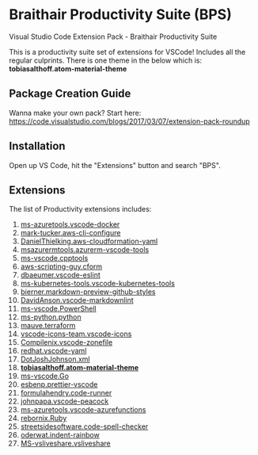 # Braithair Productivity Suite (BPS)

Visual Studio Code Extension Pack - Braithair Productivity Suite

This is a productivity suite set of extensions for VSCode! Includes all the regular culprints. There is one theme in the below which is: **tobiasalthoff.atom-material-theme**

## Package Creation Guide

Wanna make your own pack? Start here: https://code.visualstudio.com/blogs/2017/03/07/extension-pack-roundup 

## Installation

Open up VS Code, hit the "Extensions" button and search "BPS".

## Extensions

The list of Productivity extensions includes:

1. [ms-azuretools.vscode-docker](https://marketplace.visualstudio.com/items?itemName=ms-azuretools.vscode-docker)
2. [mark-tucker.aws-cli-configure](https://marketplace.visualstudio.com/items?itemName=mark-tucker.aws-cli-configure)
3. [DanielThielking.aws-cloudformation-yaml](https://marketplace.visualstudio.com/items?itemName=DanielThielking.aws-cloudformation-yaml)
4. [msazurermtools.azurerm-vscode-tools](https://marketplace.visualstudio.com/items?itemName=msazurermtools.azurerm-vscode-tools)
5. [ms-vscode.cpptools](https://marketplace.visualstudio.com/items?itemName=ms-vscode.cpptools)
6. [aws-scripting-guy.cform](https://marketplace.visualstudio.com/items?itemName=aws-scripting-guy.cform)
7. [dbaeumer.vscode-eslint](https://marketplace.visualstudio.com/items?itemName=dbaeumer.vscode-eslint)
8. [ms-kubernetes-tools.vscode-kubernetes-tools](https://marketplace.visualstudio.com/items?itemName=ms-kubernetes-tools.vscode-kubernetes-tools)
9. [bierner.markdown-preview-github-styles](https://marketplace.visualstudio.com/items?itemName=bierner.markdown-preview-github-styles)
10. [DavidAnson.vscode-markdownlint](https://marketplace.visualstudio.com/items?itemName=DavidAnson.vscode-markdownlint)
11. [ms-vscode.PowerShell](https://marketplace.visualstudio.com/items?itemName=ms-vscode.PowerShell)
12. [ms-python.python](https://marketplace.visualstudio.com/items?itemName=ms-python.python)
13. [mauve.terraform](https://marketplace.visualstudio.com/items?itemName=mauve.terraform)
14. [vscode-icons-team.vscode-icons](https://marketplace.visualstudio.com/items?itemName=vscode-icons-team.vscode-icons)
15. [Compilenix.vscode-zonefile](https://marketplace.visualstudio.com/items?itemName=Compilenix.vscode-zonefile)
16. [redhat.vscode-yaml](https://marketplace.visualstudio.com/items?itemName=redhat.vscode-yaml)
17. [DotJoshJohnson.xml](https://marketplace.visualstudio.com/items?itemName=DotJoshJohnson.xml)
18. [**tobiasalthoff.atom-material-theme**](https://marketplace.visualstudio.com/items?itemName=tobiasalthoff.atom-material-theme)
19. [ms-vscode.Go](https://marketplace.visualstudio.com/items?itemName=ms-vscode.Go)
20. [esbenp.prettier-vscode](https://marketplace.visualstudio.com/items?itemName=vscode-icons-team.vscode-icons)
21. [formulahendry.code-runner](https://marketplace.visualstudio.com/items?itemName=formulahendry.code-runner)
22. [johnpapa.vscode-peacock](https://marketplace.visualstudio.com/items?itemName=johnpapa.vscode-peacock)
23. [ms-azuretools.vscode-azurefunctions](https://marketplace.visualstudio.com/items?itemName=ms-azuretools.vscode-azurefunctions)
24. [rebornix.Ruby](https://marketplace.visualstudio.com/items?itemName=rebornix.Ruby)
25. [streetsidesoftware.code-spell-checker](https://marketplace.visualstudio.com/items?itemName=streetsidesoftware.code-spell-checker)
26. [oderwat.indent-rainbow](https://marketplace.visualstudio.com/items?itemName=oderwat.indent-rainbow)
27.  [MS-vsliveshare.vsliveshare](https://marketplace.visualstudio.com/items?itemName=MS-vsliveshare.vsliveshare)
